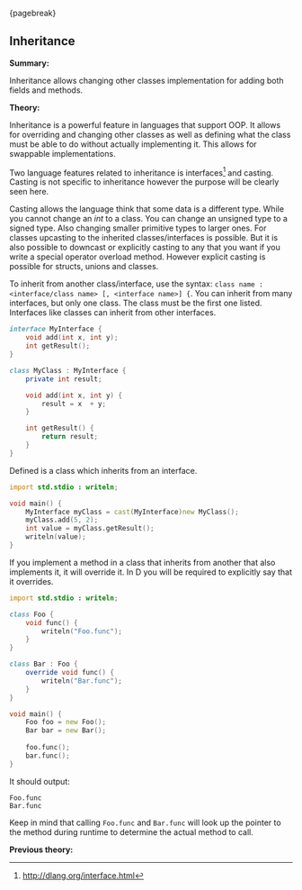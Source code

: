 {pagebreak}

## Inheritance
**Summary:**

Inheritance allows changing other classes implementation for adding both fields and methods.

**Theory:**

Inheritance is a powerful feature in languages that support OOP. It allows for overriding and changing other classes as well as defining what the class must be able to do without actually implementing it. This allows for swappable implementations.

Two language features related to inheritance is interfaces[^DLangInterfaces] and casting.
Casting is not specific to inheritance however the purpose will be clearly seen here.

Casting allows the language think that some data is a different type. While you cannot change an *int* to a class. You can change an unsigned type to a signed type. Also changing smaller primitive types to larger ones.
For classes upcasting to the inherited classes/interfaces is possible. But it is also possible to downcast or explicitly casting to any that you want if you write a special operator overload method. However explicit casting is possible for  structs, unions and classes.

To inherit from another class/interface, use the syntax:
``class name : <interface/class name> [, <interface name>] {``.
You can inherit from many interfaces, but only one class. The class must be the first one listed. Interfaces like classes can inherit from other interfaces.

```D
interface MyInterface {
	void add(int x, int y);
	int getResult();
}

class MyClass : MyInterface {
	private int result;

	void add(int x, int y) {
		result = x  + y;
	}

	int getResult() {
		return result;
	}
}
```
Defined is a class which inherits from an interface.

```D
import std.stdio : writeln;

void main() {
	MyInterface myClass = cast(MyInterface)new MyClass();
	myClass.add(5, 2);
	int value = myClass.getResult();
	writeln(value);
}
```

If you implement a method in a class that inherits from another that also implements it, it will override it. In D you will be required to explicitly say that it overrides.

```D
import std.stdio : writeln;

class Foo {
	void func() {
		writeln("Foo.func");
	}
}

class Bar : Foo {
	override void func() {
		writeln("Bar.func");
	}
}

void main() {
	Foo foo = new Foo();
	Bar bar = new Bar();
	
	foo.func();
	bar.func();
}
```
It should output:

    Foo.func
    Bar.func

Keep in mind that calling ``Foo.func`` and ``Bar.func`` will look up the pointer to the method during runtime to determine the actual method to call.

**Previous theory:**

[^DLangInterfaces]: http://dlang.org/interface.html